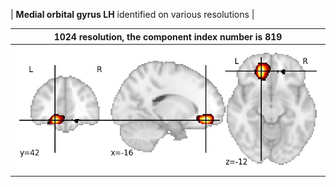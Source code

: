 


| **Medial orbital gyrus LH** identified on various resolutions |

| 1024 resolution, the component index number is 819|  
|:---:|  
| ![Component 1024](../1024/final/819.jpg "From component 1024: Medial orbital gyrus LH") |